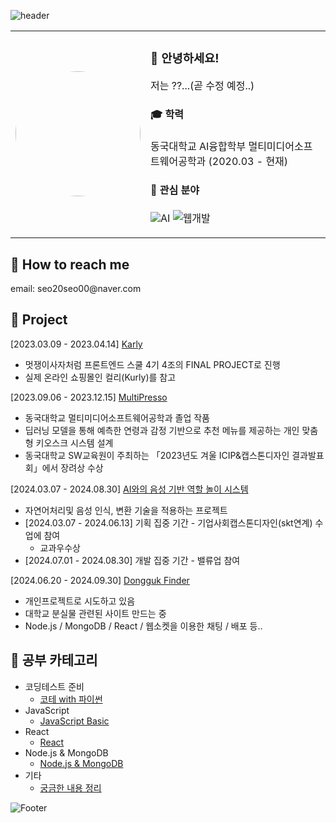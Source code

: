![header](https://capsule-render.vercel.app/api?type=waving&color=F95700&height=160&section=header&text=이왕%20시작하면%20대충하지않는,%20서미영입니다.&fontSize=30&animation=fadeIn&fontAlignY=32&descAlignY=51&descAlign=70&fontColor=ffffff)

<table>
  <tr>
    <td width="20%" align="center">
      <img src="https://github.com/user-attachments/assets/b26683f4-4708-4e75-9376-3cd789777102" width="200px" style="border-radius: 50%;">
    </td>
    <td width="60%">
      <h3>👋 안녕하세요!</h3>
      <p>저는  ??...(곧 수정 예정..)</p>
      <h4>🎓 학력</h4>
      <p>동국대학교 AI융합학부 멀티미디어소프트웨어공학과 (2020.03 - 현재)</p>
      <h4>🌟 관심 분야</h4>
      <p>
        <img alt="AI" src="https://img.shields.io/badge/-AI-blue?style=flat-square&logo=artificial-intelligence&logoColor=white"/>
        <img alt="웹개발" src="https://img.shields.io/badge/-웹개발-green?style=flat-square&logo=html5&logoColor=white"/>
      </p>
    </td>
  </tr>
</table>




<h2>🔶 How to reach me</h2>
email: seo20seo00@naver.com


<h2>🔶 Project</h2>

[2023.03.09 - 2023.04.14] [Karly](https://github.com/LikeLion-FE-React-Project04/project-repo)<br/>
- 멋쟁이사자처럼 프론트엔드 스쿨 4기 4조의 FINAL PROJECT로 진행<br/>
- 실제 온라인 쇼핑몰인 컬리(Kurly)를 참고<br/>

[2023.09.06 - 2023.12.15] [MultiPresso](https://github.com/SeoMiYoung/MultiPresso)<br/>
- 동국대학교 멀티미디어소프트웨어공학과 졸업 작품<br/>
- 딥러닝 모델을 통해 예측한 연령과 감정 기반으로 추천 메뉴를 제공하는 개인 맞춤형 키오스크 시스템 설계<br/>
- 동국대학교 SW교육원이 주최하는 「2023년도 겨울 ICIP&캡스톤디자인 결과발표회」에서 장려상 수상

[2024.03.07 - 2024.08.30] [AI와의 음성 기반 역할 놀이 시스템](https://github.com/Prize-Three)<br/>
- 자연어처리및 음성 인식, 변환 기술을 적용하는 프로젝트
- [2024.03.07 - 2024.06.13] 기획 집중 기간 - 기업사회캡스톤디자인(skt연계) 수업에 참여 
   - 교과우수상
- [2024.07.01 - 2024.08.30] 개발 집중 기간 - 밸류업 참여

[2024.06.20 - 2024.09.30] [Dongguk Finder](https://github.com/SeoMiYoung/CA_nodedotjs_mongodb)
- 개인프로젝트로 시도하고 있음
- 대학교 분실물 관련된 사이트 만드는 중
- Node.js / MongoDB / React / 웹소켓을 이용한 채팅 / 배포 등..
  
<h2>🔶 공부 카테고리</h2>

- 코딩테스트 준비
   - [코테 with 파이썬](https://github.com/SeoMiYoung/ready-for-coding-test)
- JavaScript
  - [JavaScript Basic](https://github.com/SeoMiYoung/javascript-basic)
- React
  - [React](https://github.com/SeoMiYoung/react-basic)
- Node.js & MongoDB
  - [Node.js & MongoDB](https://github.com/SeoMiYoung/CA_nodedotjs_mongodb)
- 기타
  - [궁금한 내용 정리](https://github.com/SeoMiYoung/Learning)

<!-- ![Footer](https://capsule-render.vercel.app/api?type=waving&color=auto&height=100&section=footer) -->
![Footer](https://capsule-render.vercel.app/api?type=waving&color=F95700&height=150&section=footer)
